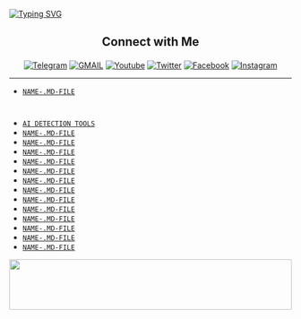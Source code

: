 <a href="https://git.io/typing-svg"><img src="https://readme-typing-svg.demolab.com?font=Black+Ops+One&size=50&pause=1000&color=F70707&center=true&width=910&height=100&lines=ARTIFICIAL-INTELLIGENCE--" alt="Typing SVG" /></a>
  </p>

##  <b> <p align="center"> Connect with Me  </b></p>
<p align="center">
<a href="https://t.me/ANONYMOUS_CYBER07"><img title="Telegram" src="https://img.shields.io/badge/Telegram-%23000000.svg?&style=for-the-badge&logo=telegram&logoColor=61DAFB"></a>
<a href="https://mail.google.com/mail/?view=cm&fs=1&to=utpalxr@gmail.com"><img title="GMAIL" src="https://img.shields.io/badge/Gmail-D14836?style=for-the-badge&logo=gmail&logoColor=white"></a>
<a href="https://youtube.com/UtpalMallickOngkon"><img title="Youtube" src="https://img.shields.io/badge/youtube-%230077B5.svg?&style=for-the-badge&logo=youtube&logoColor=white"></a>
<a href="https://twitter.com/UtpalOngkon"><img title="Twitter" src="https://img.shields.io/badge/Twitter-12100E?style=for-the-badge&logo=twitter&logoColor=white"></a>
<a href="https://facebook.com/U7P4L.XR"><img title="Facebook" src="https://img.shields.io/badge/facebook-%231877F2.svg?&style=for-the-badge&logo=facebook&logoColor=white"></a>
<a href="https://instagram.com/umo_xr"><img title="Instagram" src="https://img.shields.io/badge/instagram-%23E4405F.svg?&style=for-the-badge&logo=instagram&logoColor=white"></a>
</p>

---


* [`NAME-.MD-FILE`](--)

# 

* [`AI DETECTION TOOLS`](https://github.com/cyb3r-luckysant/COLLECTIONS---/blob/main/ARTIFICIAL-INTELLIGENCE--/AI%20DETECTION%20TOOLS.md)
* [`NAME-.MD-FILE`](--)
* [`NAME-.MD-FILE`](--)
* [`NAME-.MD-FILE`](--)
* [`NAME-.MD-FILE`](--)
* [`NAME-.MD-FILE`](--)
* [`NAME-.MD-FILE`](--)
* [`NAME-.MD-FILE`](--)
* [`NAME-.MD-FILE`](--)
* [`NAME-.MD-FILE`](--)
* [`NAME-.MD-FILE`](--)
* [`NAME-.MD-FILE`](--)
* [`NAME-.MD-FILE`](--)
* [`NAME-.MD-FILE`](--)
















<img src="https://i.imgur.com/dBaSKWF.gif" height="90" width="100%">

